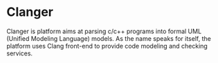 # Clanger
Clanger is platform aims at parsing c/c++ programs into formal UML (Unified Modeling Language) models. As the name speaks for itself, the platform uses Clang front-end to provide code modeling and checking services.
